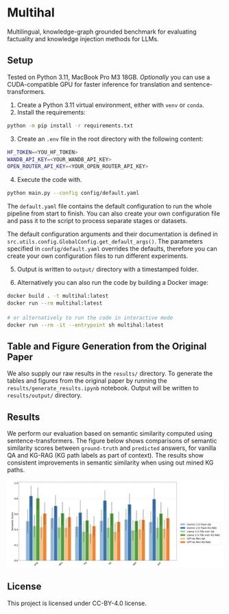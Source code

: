 # Multihal
Multilingual, knowledge-graph grounded benchmark for evaluating factuality and knowledge injection methods for LLMs.

## Setup
Tested on Python 3.11, MacBook Pro M3 18GB. *Optionally* you can use a CUDA-compatible GPU for faster inference for translation and sentence-transformers.

1. Create a Python 3.11 virtual environment, either with `venv` or `conda`.
2. Install the requirements:
```bash
python -m pip install -r requirements.txt
```
3. Create an `.env` file in the root directory with the following content:
```bash
HF_TOKEN=<YOU_HF_TOKEN>
WANDB_API_KEY=<YOUR_WANDB_API_KEY>
OPEN_ROUTER_API_KEY=<YOUR_OPEN_ROUTER_API_KEY>
```
4. Execute the code with.
```bash
python main.py --config config/default.yaml
```
The `default.yaml` file contains the default configuration to run the whole pipeline from start to finish. You can also create your own configuration file and pass it to the script to process separate stages or datasets.

The default configuration arguments and their documentation is defined in `src.utils.config.GlobalConfig.get_default_args()`. The parameters specified in `config/default.yaml` overrides the defaults, therefore you can create your own configuration files to run different experiments.

5. Output is written to `output/` directory with a timestamped folder.

6. Alternatively you can also run the code by building a Docker image:
```bash
docker build . -t multihal:latest
docker run --rm multihal:latest

# or alternatively to run the code in interactive mode
docker run --rm -it --entrypoint sh multihal:latest
```
## Table and Figure Generation from the Original Paper
We also supply our raw results in the `results/` directory. To generate the tables and figures from the original paper by running the `results/generate_results.ipynb` notebook. Output will be written to `results/output/` directory.

## Results
We perform our evaluation based on semantic similarity computed using sentence-transformers. The figure below shows comparisons of semantic similarity scores between `ground-truth` and `predicted` answers, for vanilla QA and KG-RAG (KG path labels as part of context). The results show consistent improvements in semantic similarity when using out mined KG paths.

![alt text](fig/results.png)

## License
This project is licensed under CC-BY-4.0 license.